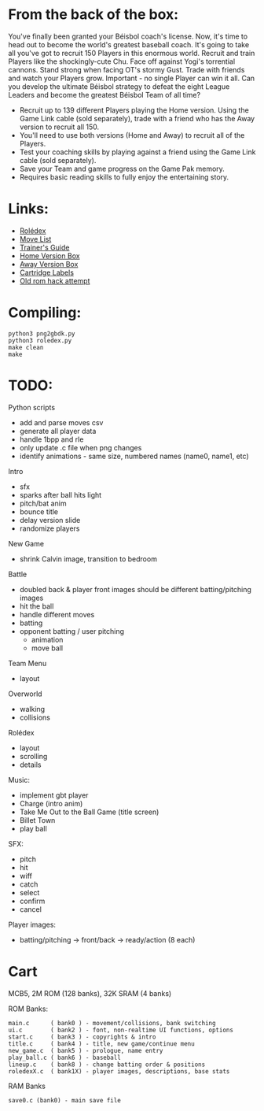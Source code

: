# From the back of the box:
You've finally been granted your Béisbol coach's license. Now, it's time to head out to become the world's greatest baseball coach. It's going to take all you've got to recruit 150 Players in this enormous world. Recruit and train Players like the shockingly-cute Chu. Face off against Yogi's torrential cannons. Stand strong when facing OT's stormy Gust. Trade with friends and watch your Players grow. Important - no single Player can win it all. Can you develop the ultimate Béisbol strategy to defeat the eight League Leaders and become the greatest Béisbol Team of all time?

- Recruit up to 139 different Players playing the Home version. Using the Game Link cable (sold separately), trade with a friend who has the Away version to recruit all 150.
- You'll need to use both versions (Home and Away) to recruit all of the Players.
- Test your coaching skills by playing against a friend using the Game Link cable (sold separately).
- Save your Team and game progress on the Game Pak memory.
- Requires basic reading skills to fully enjoy the entertaining story.


# Links:
- [Rolédex](https://docs.google.com/spreadsheets/d/1IIjJsqXnREAFDcOv2hRcLN3WZhSiNk8bw7BR21-FdMg/edit#gid=2070431085)
- [Move List](https://docs.google.com/spreadsheets/d/1OaO0aDuWQQxm-jt5bHvgmJ0le7WQDbh3Wp3kto6G5YQ/edit#gid=0)
- [Trainer's Guide](https://drive.google.com/file/d/11NbPeM3DPUOJs8hVLy9bznyHUQPVsvav/view)
- [Home Version Box](https://drive.google.com/file/d/1-uF70yOGvBDvrCaU4W-j3mZX3pLW1fXw/view)
- [Away Version Box](https://drive.google.com/file/d/1_kXh6oG8o5cgbJV2eutplZcjUX0jlLqc/view)
- [Cartridge Labels](https://drive.google.com/file/d/1n6UwmMSDLmREgHvivLpuPbX-q09tqQ74/view)
- [Old rom hack attempt](https://bitbucket.org/q_bert_reynolds/beisbolromhack/src/master/)

# Compiling:
    python3 png2gbdk.py
    python3 roledex.py
    make clean
    make

# TODO:

Python scripts

- add and parse moves csv
- generate all player data
- handle 1bpp and rle
- only update .c file when png changes
- identify animations - same size, numbered names (name0, name1, etc)

Intro

- sfx
- sparks after ball hits light
- pitch/bat anim
- bounce title
- delay version slide
- randomize players

New Game

- shrink Calvin image, transition to bedroom

Battle

- doubled back & player front images should be different batting/pitching images
- hit the ball
- handle different moves
- batting 
- opponent batting / user pitching
    - animation
    - move ball

Team Menu

- layout

Overworld

- walking
- collisions

Rolédex

- layout
- scrolling
- details

Music:

- implement gbt player
- Charge (intro anim)
- Take Me Out to the Ball Game (title screen)
- Billet Town
- play ball

SFX:

- pitch
- hit
- wiff
- catch
- select
- confirm
- cancel

Player images:

- batting/pitching -> front/back -> ready/action (8 each)

# Cart
MCB5, 2M ROM (128 banks), 32K SRAM (4 banks)

ROM Banks:

    main.c      ( bank0 ) - movement/collisions, bank switching
    ui.c        ( bank2 ) - font, non-realtime UI functions, options
    start.c     ( bank3 ) - copyrights & intro
    title.c     ( bank4 ) - title, new game/continue menu
    new_game.c  ( bank5 ) - prologue, name entry
    play_ball.c ( bank6 ) - baseball
    lineup.c    ( bank8 ) - change batting order & positions
    roledexX.c  ( bank1X) - player images, descriptions, base stats

RAM Banks

    save0.c (bank0) - main save file